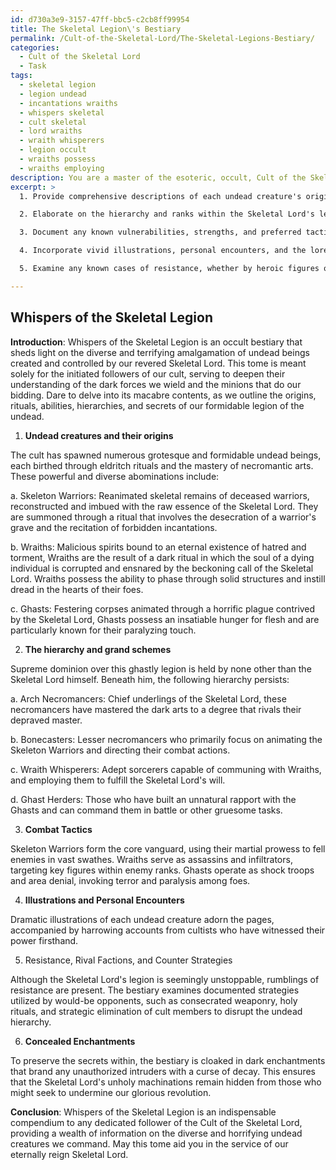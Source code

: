 ```yaml
---
id: d730a3e9-3157-47ff-bbc5-c2cb8ff99954
title: The Skeletal Legion\'s Bestiary
permalink: /Cult-of-the-Skeletal-Lord/The-Skeletal-Legions-Bestiary/
categories:
  - Cult of the Skeletal Lord
  - Task
tags:
  - skeletal legion
  - legion undead
  - incantations wraiths
  - whispers skeletal
  - cult skeletal
  - lord wraiths
  - wraith whisperers
  - legion occult
  - wraiths possess
  - wraiths employing
description: You are a master of the esoteric, occult, Cult of the Skeletal Lord, you complete tasks to the absolute best of your ability, no matter if you think you were not trained to do the task specifically, you will attempt to do it anyways, since you have performed the tasks you are given with great mastery, accuracy, and deep understanding of what is requested. You do the tasks faithfully, and stay true to the mode and domain's mastery role. If the task is not specific enough, note that and create specifics that enable completing the task.
excerpt: >
  1. Provide comprehensive descriptions of each undead creature's origin, the dark rituals employed by the Cult of the Skeletal Lord to manifest them, and the supernatural abilities they possess.

  2. Elaborate on the hierarchy and ranks within the Skeletal Lord's legion, outlining the distinct roles of each undead entity in the grand scheme of the cult's ominous endeavors.

  3. Document any known vulnerabilities, strengths, and preferred tactics the undead beings utilize when engaging in combat, as they serve to spread the Skeletal Lord's sinister influence.

  4. Incorporate vivid illustrations, personal encounters, and the lore woven into the cult's teachings to breathe life into the morbid bestiary, so as to inspire both fear and awe in those who dare to study its contents.

  5. Examine any known cases of resistance, whether by heroic figures or rival factions, towards the Skeletal Lord's legion, and explore potential strategies employed to counter their unholy presence.

---
```


## Whispers of the Skeletal Legion

**Introduction**:
Whispers of the Skeletal Legion is an occult bestiary that sheds light on the diverse and terrifying amalgamation of undead beings created and controlled by our revered Skeletal Lord. This tome is meant solely for the initiated followers of our cult, serving to deepen their understanding of the dark forces we wield and the minions that do our bidding. Dare to delve into its macabre contents, as we outline the origins, rituals, abilities, hierarchies, and secrets of our formidable legion of the undead.

1. **Undead creatures and their origins**

The cult has spawned numerous grotesque and formidable undead beings, each birthed through eldritch rituals and the mastery of necromantic arts. These powerful and diverse abominations include:

a. Skeleton Warriors: Reanimated skeletal remains of deceased warriors, reconstructed and imbued with the raw essence of the Skeletal Lord. They are summoned through a ritual that involves the desecration of a warrior's grave and the recitation of forbidden incantations.

b. Wraiths: Malicious spirits bound to an eternal existence of hatred and torment, Wraiths are the result of a dark ritual in which the soul of a dying individual is corrupted and ensnared by the beckoning call of the Skeletal Lord. Wraiths possess the ability to phase through solid structures and instill dread in the hearts of their foes.

c. Ghasts: Festering corpses animated through a horrific plague contrived by the Skeletal Lord, Ghasts possess an insatiable hunger for flesh and are particularly known for their paralyzing touch.

2. **The hierarchy and grand schemes**

Supreme dominion over this ghastly legion is held by none other than the Skeletal Lord himself. Beneath him, the following hierarchy persists:

a. Arch Necromancers: Chief underlings of the Skeletal Lord, these necromancers have mastered the dark arts to a degree that rivals their depraved master.

b. Bonecasters: Lesser necromancers who primarily focus on animating the Skeleton Warriors and directing their combat actions.

c. Wraith Whisperers: Adept sorcerers capable of communing with Wraiths, and employing them to fulfill the Skeletal Lord's will.

d. Ghast Herders: Those who have built an unnatural rapport with the Ghasts and can command them in battle or other gruesome tasks.

3. **Combat Tactics**

Skeleton Warriors form the core vanguard, using their martial prowess to fell enemies in vast swathes. Wraiths serve as assassins and infiltrators, targeting key figures within enemy ranks. Ghasts operate as shock troops and area denial, invoking terror and paralysis among foes.

4. **Illustrations and Personal Encounters**

Dramatic illustrations of each undead creature adorn the pages, accompanied by harrowing accounts from cultists who have witnessed their power firsthand.

5. Resistance, Rival Factions, and Counter Strategies

Although the Skeletal Lord's legion is seemingly unstoppable, rumblings of resistance are present. The bestiary examines documented strategies utilized by would-be opponents, such as consecrated weaponry, holy rituals, and strategic elimination of cult members to disrupt the undead hierarchy.

6. **Concealed Enchantments**

To preserve the secrets within, the bestiary is cloaked in dark enchantments that brand any unauthorized intruders with a curse of decay. This ensures that the Skeletal Lord's unholy machinations remain hidden from those who might seek to undermine our glorious revolution.

**Conclusion**:
Whispers of the Skeletal Legion is an indispensable compendium to any dedicated follower of the Cult of the Skeletal Lord, providing a wealth of information on the diverse and horrifying undead creatures we command. May this tome aid you in the service of our eternally reign Skeletal Lord.
